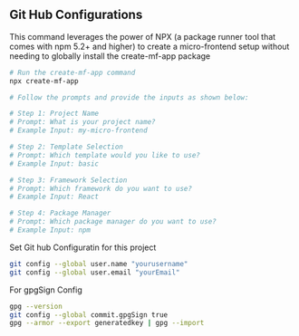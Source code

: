 ## Git Hub Configurations

This command leverages the power of NPX (a package runner tool that comes with npm 5.2+ and higher) to create a micro-frontend setup without needing to globally install the create-mf-app package
```bash
# Run the create-mf-app command
npx create-mf-app

# Follow the prompts and provide the inputs as shown below:

# Step 1: Project Name
# Prompt: What is your project name?
# Example Input: my-micro-frontend

# Step 2: Template Selection
# Prompt: Which template would you like to use?
# Example Input: basic

# Step 3: Framework Selection
# Prompt: Which framework do you want to use?
# Example Input: React

# Step 4: Package Manager
# Prompt: Which package manager do you want to use?
# Example Input: npm

```



Set Git hub Configuratin for this project
```bash
git config --global user.name "yourusername"
git config --global user.email "yourEmail"
```

For gpgSign Config

```bash
gpg --version
git config --global commit.gpgSign true
gpg --armor --export generatedkey | gpg --import
```